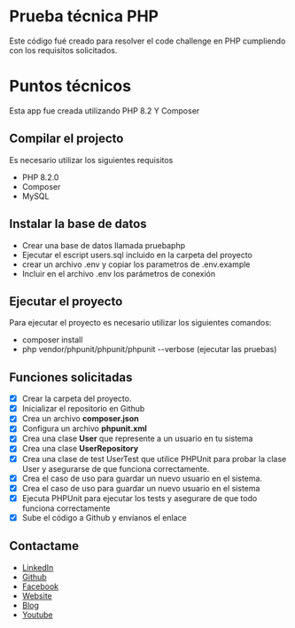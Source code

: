 # Prueba técnica PHP
Este código fué creado para resolver el code challenge en PHP cumpliendo con los requisitos solicitados.

# Puntos técnicos
Esta app fue creada utilizando PHP 8.2 Y Composer

## Compilar el projecto
Es necesario utilizar los siguientes requisitos 
- PHP 8.2.0
- Composer
- MySQL

## Instalar la base de datos
- Crear una base de datos llamada pruebaphp
- Ejecutar el escript users.sql incluido en la carpeta del proyecto
- crear un archivo .env y copiar los parametros de .env.example
- Incluir en el archivo .env los parámetros de conexión

## Ejecutar el proyecto
Para ejecutar el proyecto es necesario utilizar los siguientes comandos:
- composer install
- php vendor/phpunit/phpunit/phpunit --verbose (ejecutar las pruebas)

## Funciones solicitadas

- [X]  Crear la carpeta del proyecto.
- [X]  Inicializar el repositorio en Github
- [X]  Crea un archivo **composer.json**
- [X]  Configura un archivo **phpunit.xml**
- [X]  Crea una clase **User** que represente a un usuario en tu sistema
- [X]  Crea una clase **UserRepository**
- [X]  Crea una clase de test UserTest que utilice PHPUnit para probar la clase User y asegurarse de que funciona correctamente.
- [X]  Crea el caso de uso para guardar un nuevo usuario en el sistema.
- [X]  Crea el caso de uso para guardar un nuevo usuario en el sistema
- [X]  Ejecuta PHPUnit para ejecutar los tests y asegurare de que todo funciona correctamente
- [X]  Sube el código a Github y envíanos el enlace

## Contactame
- [LinkedIn](https://www.linkedin.com/in/davidgb2021/)
- [Github](https://github.com/daviddagb2)
- [Facebook](https://www.facebook.com/gonzalezblanchard)
- [Website](https://gonzalezblanchard.com/)
- [Blog](https://blanchardspace.wordpress.com/)
- [Youtube](https://www.youtube.com/channel/UC29eg7ri7dhUe-bxULgVQ8w)

